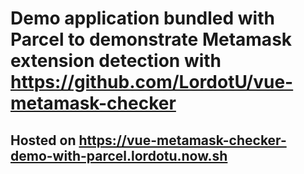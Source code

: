 # Demo application bundled with Parcel to demonstrate Metamask extension detection with <https://github.com/LordotU/vue-metamask-checker>

## Hosted on <https://vue-metamask-checker-demo-with-parcel.lordotu.now.sh>

